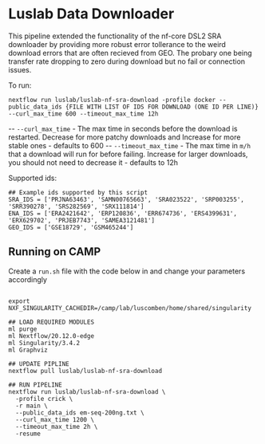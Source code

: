 # Luslab Data Downloader

This pipeline extended the functionality of the nf-core DSL2 SRA downloader by providing more robust error tollerance to the weird download errors that are often recieved from GEO. The probary one being transfer rate dropping to zero during download but no fail or connection issues.

To run:

```
nextflow run luslab/luslab-nf-sra-download -profile docker --public_data_ids {FILE WITH LIST OF IDS FOR DOWNLOAD (ONE ID PER LINE)} --curl_max_time 600 --timeout_max_time 12h
```

-- `--curl_max_time`    - The max time in seconds before the download is restarted. Decrease for more patchy downloads and Increase for more stable ones       - defaults to 600
-- `--timeout_max_time` - The max time in `m/h` that a download will run for before failing. Increase for larger downloads, you should not need to decrease it - defaults to 12h

Supported ids:

```
## Example ids supported by this script
SRA_IDS = ['PRJNA63463', 'SAMN00765663', 'SRA023522', 'SRP003255', 'SRR390278', 'SRS282569', 'SRX111814']
ENA_IDS = ['ERA2421642', 'ERP120836', 'ERR674736', 'ERS4399631', 'ERX629702', 'PRJEB7743', 'SAMEA3121481']
GEO_IDS = ['GSE18729', 'GSM465244']
```
## Running on CAMP

Create a `run.sh` file with the code below in and change your parameters accordingly

```#!/bin/sh

export NXF_SINGULARITY_CACHEDIR=/camp/lab/luscomben/home/shared/singularity

## LOAD REQUIRED MODULES
ml purge
ml Nextflow/20.12.0-edge
ml Singularity/3.4.2
ml Graphviz

## UPDATE PIPLINE
nextflow pull luslab/luslab-nf-sra-download

## RUN PIPELINE
nextflow run luslab/luslab-nf-sra-download \
  -profile crick \
  -r main \
  --public_data_ids em-seq-200ng.txt \
  --curl_max_time 1200 \
  --timeout_max_time 2h \
  -resume
  ```
